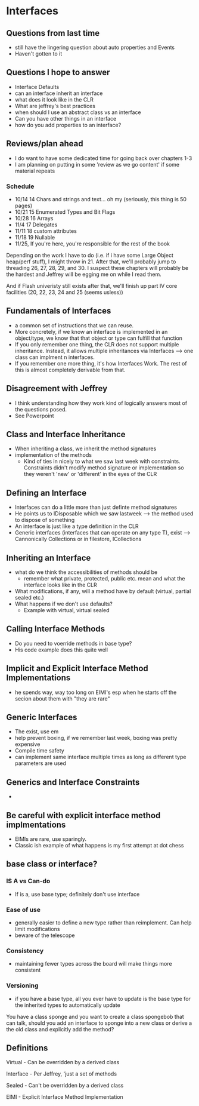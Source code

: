 # Interfaces

## Questions from last time
- still have the lingering question about auto properties and Events
- Haven't gotten to it

## Questions I hope to answer
- Interface Defaults
- can an interface inherit an interface
- what does it look like in the CLR
- What are jeffrey's best practices
- when should I use an abstract class vs an interface
- Can you have other things in an interface 
- how do you add properties to an interface?

## Reviews/plan ahead
- I do want to have some dedicated time for going back over chapters 1-3 
- I am planning on putting in some 'review as we go content' if some material repeats
### Schedule
- 10/14 14 Chars and strings and text... oh my (seriously, this thing is 50 pages)
- 10/21 15 Enumerated Types and Bit Flags
- 10/28 16 Arrays
- 11/4 17 Delegates
- 11/11 18 custom attributes
- 11/18 19 Nullable
- 11/25, If you're here, you're responsible for the rest of the book

Depending on the work I have to do (i.e. if i have some Large Object heap/perf stuff), I might throw in 21. 
After that, we'll probably jump to threading 26, 27, 28, 29, and 30. I suspect these chapters will probably be the hardest and Jeffrey will be egging me on while I read them.

And if Flash univeristy still exists after that, we'll finish up part IV core facilities (20, 22, 23, 24 and 25 (seems usless))

## Fundamentals of Interfaces
- a common set of instructions that we can reuse. 
- More concretely, if we know an interface is implemented in an object/type, we know that that object or type can fulfill that function
- If you only remember one thing, the CLR does not support multiple inheritance. Instead, it allows multiple inheritances via Interfaces --> one class can implment n  interfaces.
- If you remember one more thing, it's how Interfaces Work. The rest of this is almost completely derivable from that.

## Disagreement with Jeffrey
- I think understanding how they work kind of logically answers most of the questions posed.
- See Powerpoint

## Class and Interface Inheritance
- When inheriting a class, we inherit the method signatures
- implementation of the methods
    - Kind of ties in nicely to what we saw last week with constraints. Constraints didn't modify method signature or implementation so they weren't 'new' or 'different' in the eyes of the CLR
## Defining an Interface
- Interfaces can do a little more than just definte method signatures
- He points us to IDisposable which we saw lastweek --> the method used to dispose of something
- An interface is just like a type definition in the CLR
- Generic interfaces (interfaces that can operate on any type T), exist --> Cannonically Collections or in filestore, ICollections
## Inheriting an Interface
- what do we think the accessibilities of methods should be
    - remember what private, protected, public etc. mean and what the interface looks like in the CLR
- What modifications, if any, will a method have by default (virtual, partial sealed etc.)
- What happens if we don't use defaults?
    - Example with virtual, virtual sealed

## Calling Interface Methods
- Do you need to voerride methods in base type?
- His code example does this quite well

## Implicit and Explicit Interface Method Implementations
- he spends way, way too long on EIMI's esp when he starts off the secion about them with "they are rare"

## Generic Interfaces
- The exist, use em
- help prevent boxing, if we remember last week, boxing was pretty expensive
- Compile time safety
- can implement same interface multiple times as long as different type parameters are used

## Generics and Interface Constraints
-

## Be careful with explicit interface method implmentations
- EIMIs are rare, use sparingly.
- Classic ish example of what happens is my first attempt at dot chess

## base class or interface?
### IS A vs Can-do
- If is a, use base type; definitely don't use interface
### Ease of use
- generally easier to define a new type rather than reimplement. Can help limit modifications
- beware of the telescope 
### Consistency
- maintaining fewer types across the board will make things more consistent
### Versioning 
- if you have a base type, all you ever have to update is the base type for the inherited types to automatically update

You have a class sponge and you want to create a class spongebob that can talk, should you add an interface to sponge into a new class or derive a the old class and explicitly add the method?

## Definitions

Virtual - Can be overridden by a derived class

Interface - Per Jeffrey, 'just a set of methods

Sealed - Can't be overridden by a derived class

EIMI - Explicit Interface Method Implementation